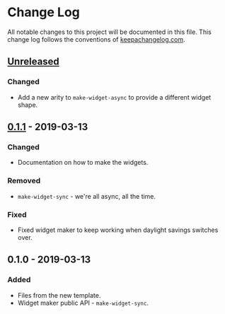 # Change Log
All notable changes to this project will be documented in this file. This change log follows the conventions of [keepachangelog.com](http://keepachangelog.com/).

## [Unreleased]
### Changed
- Add a new arity to `make-widget-async` to provide a different widget shape.

## [0.1.1] - 2019-03-13
### Changed
- Documentation on how to make the widgets.

### Removed
- `make-widget-sync` - we're all async, all the time.

### Fixed
- Fixed widget maker to keep working when daylight savings switches over.

## 0.1.0 - 2019-03-13
### Added
- Files from the new template.
- Widget maker public API - `make-widget-sync`.

[Unreleased]: https://github.com/your-name/ppm-1-threading/compare/0.1.1...HEAD
[0.1.1]: https://github.com/your-name/ppm-1-threading/compare/0.1.0...0.1.1

